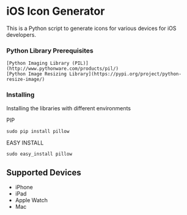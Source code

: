 # iOS Icon Generator

This is a Python script to generate icons for various devices for iOS developers.

### Python Library Prerequisites

```
[Python Imaging Library (PIL)](http://www.pythonware.com/products/pil/)
[Python Image Resizing Library](https://pypi.org/project/python-resize-image/)
```

### Installing

Installing the libraries with different environments

PIP

```
sudo pip install pillow
```

EASY INSTALL

```
sudo easy_install pillow
```

## Supported Devices

* iPhone
* iPad
* Apple Watch
* Mac
